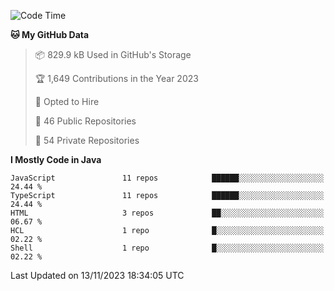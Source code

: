 <!--START_SECTION:waka-->
![Code Time](http://img.shields.io/badge/Code%20Time-5%2C841%20hrs%2010%20mins-blue)

**🐱 My GitHub Data** 

> 📦 829.9 kB Used in GitHub's Storage 
 > 
> 🏆 1,649 Contributions in the Year 2023
 > 
> 💼 Opted to Hire
 > 
> 📜 46 Public Repositories 
 > 
> 🔑 54 Private Repositories 
 > 
**I Mostly Code in Java** 

```text
JavaScript               11 repos            ██████░░░░░░░░░░░░░░░░░░░   24.44 % 
TypeScript               11 repos            ██████░░░░░░░░░░░░░░░░░░░   24.44 % 
HTML                     3 repos             ██░░░░░░░░░░░░░░░░░░░░░░░   06.67 % 
HCL                      1 repo              █░░░░░░░░░░░░░░░░░░░░░░░░   02.22 % 
Shell                    1 repo              █░░░░░░░░░░░░░░░░░░░░░░░░   02.22 % 
```




 Last Updated on 13/11/2023 18:34:05 UTC
<!--END_SECTION:waka-->

